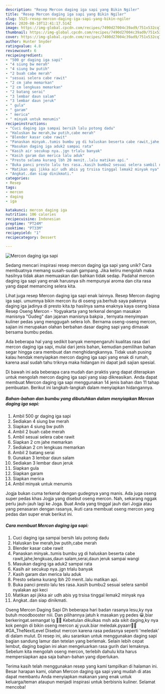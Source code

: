 ```yaml
---
description: "Resep Mercon daging iga sapi yang Bikin Ngiler"
title: "Resep Mercon daging iga sapi yang Bikin Ngiler"
slug: 5525-resep-mercon-daging-iga-sapi-yang-bikin-ngiler
date: 2020-08-10T12:41:17.514Z
image: https://img-global.cpcdn.com/recipes/7490d27004c39ad9/751x532cq70/mercon-daging-iga-sapi-foto-resep-utama.jpg
thumbnail: https://img-global.cpcdn.com/recipes/7490d27004c39ad9/751x532cq70/mercon-daging-iga-sapi-foto-resep-utama.jpg
cover: https://img-global.cpcdn.com/recipes/7490d27004c39ad9/751x532cq70/mercon-daging-iga-sapi-foto-resep-utama.jpg
author: Hunter Snyder
ratingvalue: 4.8
reviewcount: 6
recipeingredient:
- "500 gr daging iga sapi"
- "4 siung bw merah"
- "4 siung bw putih"
- "2 buah cabe merah"
- "sesuai selera cabe rawit"
- "2 cm jahe memarkan"
- "2 cm lengkuas memarkan"
- "2 batang serai"
- "3 lembar daun salam"
- "3 lembar daun jeruk"
- " gula"
- " garam"
- " merica"
- " minyak untuk menumis"
recipeinstructions:
- "Cuci daging iga sampai bersih lalu potong dadu"
- "Haluskan bw merah,bw putih,cabe merah"
- "Blender kasar cabe rawit"
- "Panaskan minyak..tumis bumbu yg di haluskan beserta cabe rawit,jahe,lengkuas,daun salam,serai,daun jeruk sampai wangi"
- "Masukan daging iga aduk2 sampai rata"
- "Kasih air secukup nya..jgn trlalu banyak"
- "Kasih garam dan merica lalu aduk"
- "Presto selama kurang lbh 20 menit..lalu matikan api."
- "Buka panci presto lalu tes rasa..kasih bumbu2 sesuai selera sambil nyalakan api keci"
- "Matikan api jikka air udh abis yg trsisa tinggal lemak2 minyak nya"
- "Angkat..dan siap dinikmati."
categories:
- Resep
tags:
- mercon
- daging
- iga

katakunci: mercon daging iga 
nutrition: 106 calories
recipecuisine: Indonesian
preptime: "PT24M"
cooktime: "PT33M"
recipeyield: "1"
recipecategory: Dessert

---
```



![Mercon daging iga sapi](https://img-global.cpcdn.com/recipes/7490d27004c39ad9/751x532cq70/mercon-daging-iga-sapi-foto-resep-utama.jpg)

Sedang mencari inspirasi resep mercon daging iga sapi yang unik? Cara membuatnya memang susah-susah gampang. Jika keliru mengolah maka hasilnya tidak akan memuaskan dan bahkan tidak sedap. Padahal mercon daging iga sapi yang enak harusnya sih mempunyai aroma dan cita rasa yang dapat memancing selera kita.

Lihat juga resep Mercon daging iga sapi enak lainnya. Resep Mercon daging iga sapi. umumnya bikin mercon itu di oseng ya.berhub saya pakenya daging iga jadinya di presto kita.tp hasilnya sama enaknya kaya oseng biasa Resep Oseng Mercon - Yogyakarta yang terkenal dengan masakan manisnya &#34;Gudeg&#34; dan jajanan manisnya bakpia , ternyata menyimpan kuliner pedas yang menggugah selera loh. Bernama oseng-oseng mercon, sajian ini merupakan olahan berbahan dasar daging sapi yang dimasak bersama bumbu pedas.

Ada beberapa hal yang sedikit banyak mempengaruhi kualitas rasa dari mercon daging iga sapi, mulai dari jenis bahan, kemudian pemilihan bahan segar hingga cara membuat dan menghidangkannya. Tidak usah pusing kalau hendak menyiapkan mercon daging iga sapi yang enak di rumah, karena asal sudah tahu triknya maka hidangan ini dapat jadi sajian spesial.


Di bawah ini ada beberapa cara mudah dan praktis yang dapat diterapkan untuk mengolah mercon daging iga sapi yang siap dikreasikan. Anda dapat membuat Mercon daging iga sapi menggunakan 14 jenis bahan dan 11 tahap pembuatan. Berikut ini langkah-langkah dalam menyiapkan hidangannya.

<!--inarticleads1-->

##### Bahan-bahan dan bumbu yang dibutuhkan dalam menyiapkan Mercon daging iga sapi:

1. Ambil 500 gr daging iga sapi
1. Sediakan 4 siung bw merah
1. Siapkan 4 siung bw putih
1. Ambil 2 buah cabe merah
1. Ambil sesuai selera cabe rawit
1. Siapkan 2 cm jahe memarkan
1. Sediakan 2 cm lengkuas memarkan
1. Ambil 2 batang serai
1. Gunakan 3 lembar daun salam
1. Sediakan 3 lembar daun jeruk
1. Siapkan  gula
1. Siapkan  garam
1. Siapkan  merica
1. Ambil  minyak untuk menumis


Jogja bukan cuma terkenal dengan gudegnya yang manis. Ada juga oseng super pedas khas Jogja yang disebut oseng mercon. Nah, sekarang nggak perlu jauh-jauh lagi ke Joga. Buat Anda yang tinggal jauh dari Jogja atau yang penasaran dengan rasanya, ikuti cara membuat oseng mercon yang pedas dan super enak berikut ini. 

<!--inarticleads2-->

##### Cara membuat Mercon daging iga sapi:

1. Cuci daging iga sampai bersih lalu potong dadu
1. Haluskan bw merah,bw putih,cabe merah
1. Blender kasar cabe rawit
1. Panaskan minyak..tumis bumbu yg di haluskan beserta cabe rawit,jahe,lengkuas,daun salam,serai,daun jeruk sampai wangi
1. Masukan daging iga aduk2 sampai rata
1. Kasih air secukup nya..jgn trlalu banyak
1. Kasih garam dan merica lalu aduk
1. Presto selama kurang lbh 20 menit..lalu matikan api.
1. Buka panci presto lalu tes rasa..kasih bumbu2 sesuai selera sambil nyalakan api keci
1. Matikan api jikka air udh abis yg trsisa tinggal lemak2 minyak nya
1. Angkat..dan siap dinikmati.


Oseng Mercon Daging Sapi Dh beberapa hari badan rasanya lesu,ky nya butuh moodbooster niii. Dan pilihannya jatuh k masakan yg pedes 😀,biar berkeringat.semangat lg 💪💪 Kebetulan dikulkas msh ada sikit daging,ky nya kok pengin di bikin oseng mercon aj yuuk.biar meledak.pyaarr🎉🎉 #GA_TheNextLevel Disebut mercon karena rasa pedasnya seperti &#39;meledak&#39; di dalam mulut. Di resep ini, aku sarankan untuk menggunakan daging sapi bagian sandung lamur dan tetelan yang berlemak. Selain lebih cepat lembut, daging bagian ini akan mengeluarkan rasa gurih dari lemaknya. Sebelum kita mengolah oseng mercon, terlebih dahulu kita harus mempersiapkan apa saja bahan-bahan yang diperlukan. 

Terima kasih telah menggunakan resep yang kami tampilkan di halaman ini. Besar harapan kami, olahan Mercon daging iga sapi yang mudah di atas dapat membantu Anda menyiapkan makanan yang enak untuk keluarga/teman ataupun menjadi inspirasi untuk berbisnis kuliner. Selamat mencoba!
